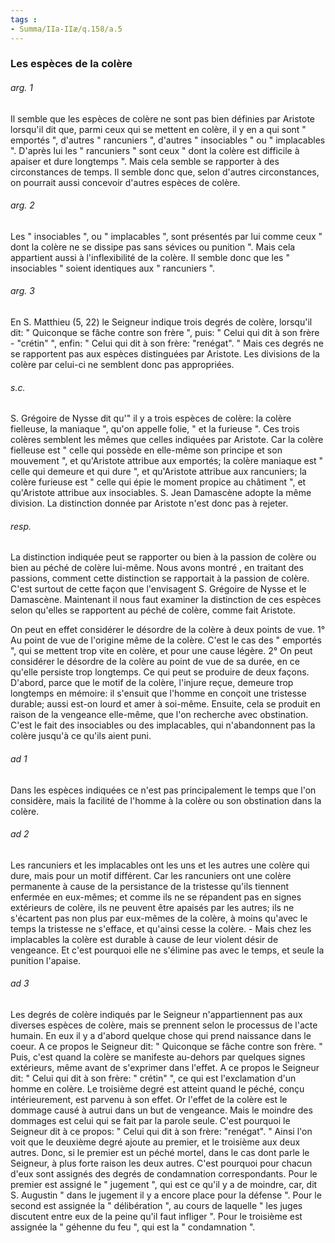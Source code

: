 ```yaml
---
tags : 
- Summa/IIa-IIæ/q.158/a.5
---
```


### Les espèces de la colère

###### arg. 1
Il semble que les espèces de colère ne sont pas bien définies par Aristote lorsqu'il dit que, parmi ceux qui se mettent en colère, il y en a qui sont " emportés ", d'autres " rancuniers ", d'autres " insociables " ou " implacables ". D'après lui les " rancuniers " sont ceux " dont la colère est difficile à apaiser et dure longtemps ". Mais cela semble se rapporter à des circonstances de temps. Il semble donc que, selon d'autres circonstances, on pourrait aussi concevoir d'autres espèces de colère. 

###### arg. 2
Les " insociables ", ou " implacables ", sont présentés par lui comme ceux " dont la colère ne se dissipe pas sans sévices ou punition ". Mais cela appartient aussi à l'inflexibilité de la colère. Il semble donc que les " insociables " soient identiques aux " rancuniers ". 

###### arg. 3
En S. Matthieu (5, 22) le Seigneur indique trois degrés de colère, lorsqu'il dit: " Quiconque se fâche contre son frère ", puis: " Celui qui dit à son frère - "crétin" ", enfin: " Celui qui dit à son frère: "renégat". " Mais ces degrés ne se rapportent pas aux espèces distinguées par Aristote. Les divisions de la colère par celui-ci ne semblent donc pas appropriées. 

###### s.c.
S. Grégoire de Nysse dit qu'" il y a trois espèces de colère: la colère fielleuse, la maniaque ", qu'on appelle folie, " et la furieuse ". Ces trois colères semblent les mêmes que celles indiquées par Aristote. Car la colère fielleuse est " celle qui possède en elle-même son principe et son mouvement ", et qu'Aristote attribue aux emportés; la colère maniaque est " celle qui demeure et qui dure ", et qu'Aristote attribue aux rancuniers; la colère furieuse est " celle qui épie le moment propice au châtiment ", et qu'Aristote attribue aux insociables. S. Jean Damascène adopte la même division. La distinction donnée par Aristote n'est donc pas à rejeter. 

###### resp.
La distinction indiquée peut se rapporter ou bien à la passion de colère ou bien au péché de colère lui-même. Nous avons montré , en traitant des passions, comment cette distinction se rapportait à la passion de colère. C'est surtout de cette façon que l'envisagent S. Grégoire de Nysse et le Damascène. Maintenant il nous faut examiner la distinction de ces espèces selon qu'elles se rapportent au péché de colère, comme fait Aristote. 

On peut en effet considérer le désordre de la colère à deux points de vue. 1° Au point de vue de l'origine même de la colère. C'est le cas des " emportés ", qui se mettent trop vite en colère, et pour une cause légère. 2° On peut considérer le désordre de la colère au point de vue de sa durée, en ce qu'elle persiste trop longtemps. Ce qui peut se produire de deux façons. D'abord, parce que le motif de la colère, l'injure reçue, demeure trop longtemps en mémoire: il s'ensuit que l'homme en conçoit une tristesse durable; aussi est-on lourd et amer à soi-même. Ensuite, cela se produit en raison de la vengeance elle-même, que l'on recherche avec obstination. C'est le fait des insociables ou des implacables, qui n'abandonnent pas la colère jusqu'à ce qu'ils aient puni. 

###### ad 1
Dans les espèces indiquées ce n'est pas principalement le temps que l'on considère, mais la facilité de l'homme à la colère ou son obstination dans la colère. 

###### ad 2
Les rancuniers et les implacables ont les uns et les autres une colère qui dure, mais pour un motif différent. Car les rancuniers ont une colère permanente à cause de la persistance de la tristesse qu'ils tiennent enfermée en eux-mêmes; et comme ils ne se répandent pas en signes extérieurs de colère, ils ne peuvent être apaisés par les autres; ils ne s'écartent pas non plus par eux-mêmes de la colère, à moins qu'avec le temps la tristesse ne s'efface, et qu'ainsi cesse la colère. - Mais chez les implacables la colère est durable à cause de leur violent désir de vengeance. Et c'est pourquoi elle ne s'élimine pas avec le temps, et seule la punition l'apaise. 

###### ad 3
Les degrés de colère indiqués par le Seigneur n'appartiennent pas aux diverses espèces de colère, mais se prennent selon le processus de l'acte humain. En eux il y a d'abord quelque chose qui prend naissance dans le coeur. A ce propos le Seigneur dit: " Quiconque se fâche contre son frère. " Puis, c'est quand la colère se manifeste au-dehors par quelques signes extérieurs, même avant de s'exprimer dans l'effet. A ce propos le Seigneur dit: " Celui qui dit à son frère: " crétin" ", ce qui est l'exclamation d'un homme en colère. Le troisième degré est atteint quand le péché, conçu intérieurement, est parvenu à son effet. Or l'effet de la colère est le dommage causé à autrui dans un but de vengeance. Mais le moindre des dommages est celui qui se fait par la parole seule. C'est pourquoi le Seigneur dit à ce propos: " Celui qui dit à son frère: "renégat". " Ainsi l'on voit que le deuxième degré ajoute au premier, et le troisième aux deux autres. Donc, si le premier est un péché mortel, dans le cas dont parle le Seigneur, à plus forte raison les deux autres. C'est pourquoi pour chacun d'eux sont assignés des degrés de condamnation correspondants. Pour le premier est assigné le " jugement ", qui est ce qu'il y a de moindre, car, dit S. Augustin " dans le jugement il y a encore place pour la défense ". Pour le second est assignée la " délibération ", au cours de laquelle " les juges discutent entre eux de la peine qu'il faut infliger ". Pour le troisième est assignée la " géhenne du feu ", qui est la " condamnation ". 

